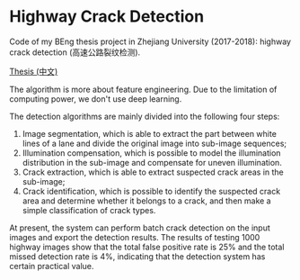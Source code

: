 # Highway Crack Detection

Code of my BEng thesis project in Zhejiang University (2017-2018): highway crack detection (高速公路裂纹检测).

[Thesis (中文)](https://github.com/dull-bird/highway_crack_detection/blob/master/%E6%AF%95%E8%AE%BE.pdf)

The algorithm is more about feature engineering. Due to the limitation of computing power, we don't use deep learning.

The detection algorithms are mainly divided into the following four steps:
1. Image segmentation, which is able to extract the part between white lines of a lane and divide the original image into sub-image sequences;
2. Illumination compensation, which is possible to model the illumination distribution in the sub-image and compensate for uneven illumination.
3. Crack extraction, which is able to extract suspected crack areas in the sub-image;
4. Crack identification, which is possible to identify the suspected crack area and determine whether it belongs to a crack, and then make a simple classification of crack types.

At present, the system can perform batch crack detection on the input images and export the detection results. The results of testing 1000 highway images show that the total false positive rate is 25% and the total missed detection rate is 4%, indicating that the detection system has certain practical value.

